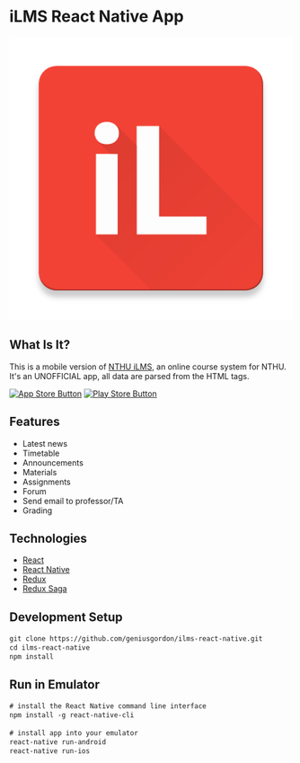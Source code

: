 # iLMS React Native App

![icon](screenshots/icon.png)

## What Is It?

This is a mobile version of [NTHU iLMS](http://lms.nthu.edu.tw), an online course system for NTHU.
It's an UNOFFICIAL app, all data are parsed from the HTML tags.

[![App Store Button](http://imgur.com/y8PTxr9.png "App Store Button")](https://itunes.apple.com/us/app/id1058257079)
[![Play Store Button](http://imgur.com/utWa1co.png "Play Store Button")](https://play.google.com/store/apps/details?id=com.geniusgordon.ilms)

## Features

* Latest news
* Timetable
* Announcements
* Materials
* Assignments
* Forum
* Send email to professor/TA
* Grading

## Technologies

* [React](https://facebook.github.io/react/docs/getting-started.html)
* [React Native](https://facebook.github.io/react-native/docs/getting-started.html)
* [Redux](http://redux.js.org/)
* [Redux Saga](http://yelouafi.github.io/redux-saga/)

## Development Setup

```shell
git clone https://github.com/geniusgordon/ilms-react-native.git
cd ilms-react-native
npm install
```

## Run in Emulator

```shell
# install the React Native command line interface
npm install -g react-native-cli

# install app into your emulator
react-native run-android
react-native run-ios
```

